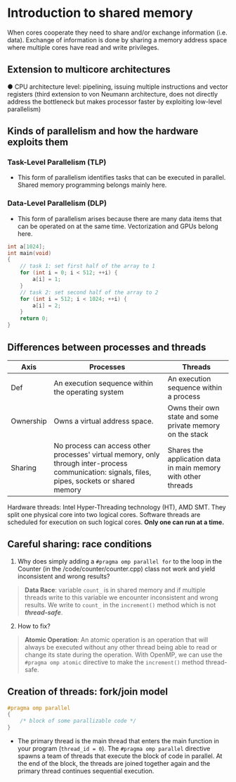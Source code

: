 # Introduction to shared memory

When cores cooperate they need to share and/or exchange
information (i.e. data). Exchange of information is done by sharing a memory
address space where multiple cores have read and write privileges.

## Extension to multicore architectures

● CPU architecture level: pipelining, issuing multiple instructions and vector registers (third
extension to von Neumann architecture, does not directly address the bottleneck but
makes processor faster by exploiting low-level parallelism)

## Kinds of parallelism and how the hardware exploits them

### Task-Level Parallelism (TLP)

- This form of parallelism identifies tasks that can be executed in parallel. Shared memory
programming belongs mainly here.

### Data-Level Parallelism (DLP)

- This form of parallelism arises because there are
many data items that can be operated on at the
same time. Vectorization and GPUs belong here.

```c++
int a[1024];
int main(void)
{
    // task 1: set first half of the array to 1
    for (int i = 0; i < 512; ++i) {
        a[i] = 1;
    }
    // task 2: set second half of the array to 2
    for (int i = 512; i < 1024; ++i) {
        a[i] = 2;
    }
    return 0;
}
```

## Differences between processes and threads

Axis | Processes                           |   Threads
--| -----------------------------------|-----------------------------------
Def | An execution sequence within the operating system | An execution sequence within a process
Ownership |Owns a virtual address space.  | Owns their own state and some private memory on the stack
Sharing |No process can access other processes' virtual memory, only through inter-process communication: signals, files, pipes, sockets or shared memory | Shares the application data in main memory with other threads

Hardware threads: Intel Hyper-Threading technology (HT), AMD SMT. They split one physical core into two logical cores. Software threads are scheduled for execution on such logical cores. **Only one can run at a time.**

## Careful sharing: race conditions

1. Why does simply adding a ```#pragma omp parallel for``` to the loop in the Counter (in the /code/counter/counter.cpp) class not work and yield inconsistent and wrong results?

> **Data Race**: variable `count_` is in shared memory and if multiple threads write to this variable we encounter inconsistent and wrong results. We write to `count_` in the `increment()` method which is not ***thread-safe***.

2. How to fix?
> **Atomic Operation**: An atomic operation is an operation that will always be executed without any other thread being able to read or change its state during the operation. With OpenMP, we can use the `#pragma omp atomic` directive to make the `increment()` method thread-safe.

## Creation of threads: fork/join model

```c++
#pragma omp parallel
{
    /* block of some parallizable code */
}
```

- The primary thread is the main thread that enters the main function in your program (`thread_id = 0`). The `#pragma omp parallel` directive spawns a team of threads that execute the block of code in parallel. At the end of the block, the threads are joined together again and the primary thread continues sequential execution.